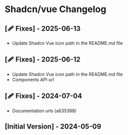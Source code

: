 # Shadcn/vue Changelog

## [🩹 Fixes] - 2025-06-13

- Update Shadcn Vue icon path in the README.md file

## [🩹 Fixes] - 2025-06-12

- Update Shadcn Vue icon path in the README.md file
- Components API url

## [🩹 Fixes] - 2024-07-04

- Documentation urls (a635398)

## [Initial Version] - 2024-05-09
